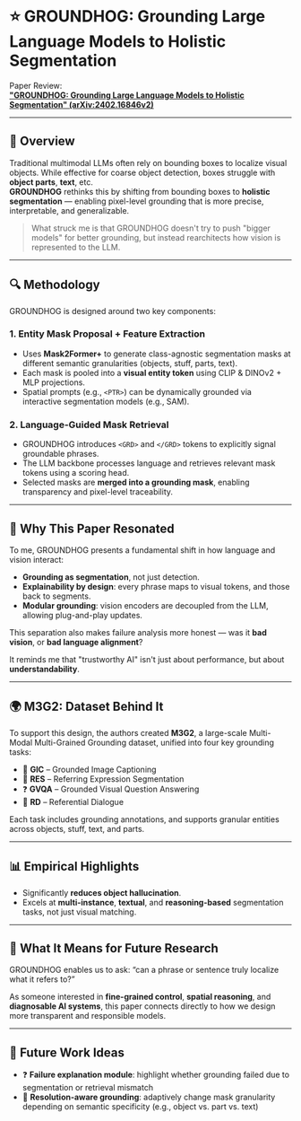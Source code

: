 # ⭐ GROUNDHOG: Grounding Large Language Models to Holistic Segmentation

Paper Review:  
[**"GROUNDHOG: Grounding Large Language Models to Holistic Segmentation" (arXiv:2402.16846v2)**](https://arxiv.org/abs/2402.16846v2)

---

## 📌 Overview

Traditional multimodal LLMs often rely on bounding boxes to localize visual objects. While effective for coarse object detection, boxes struggle with **object parts**, **text**, etc.  
**GROUNDHOG** rethinks this by shifting from bounding boxes to **holistic segmentation** — enabling pixel-level grounding that is more precise, interpretable, and generalizable.

> What struck me is that GROUNDHOG doesn't try to push "bigger models" for better grounding, but instead rearchitects how vision is represented to the LLM.

---

## 🔍 Methodology

GROUNDHOG is designed around two key components:

### 1. **Entity Mask Proposal + Feature Extraction**

- Uses **Mask2Former+** to generate class-agnostic segmentation masks at different semantic granularities (objects, stuff, parts, text).
- Each mask is pooled into a **visual entity token** using CLIP & DINOv2 + MLP projections.
- Spatial prompts (e.g., `<PTR>`) can be dynamically grounded via interactive segmentation models (e.g., SAM).

### 2. **Language-Guided Mask Retrieval**

- GROUNDHOG introduces `<GRD>` and `</GRD>` tokens to explicitly signal groundable phrases.
- The LLM backbone processes language and retrieves relevant mask tokens using a scoring head.
- Selected masks are **merged into a grounding mask**, enabling transparency and pixel-level traceability.

---

## 🧠 Why This Paper Resonated

To me, GROUNDHOG presents a fundamental shift in how language and vision interact:

- **Grounding as segmentation**, not just detection.
- **Explainability by design**: every phrase maps to visual tokens, and those back to segments.
- **Modular grounding**: vision encoders are decoupled from the LLM, allowing plug-and-play updates.

This separation also makes failure analysis more honest — was it **bad vision**, or **bad language alignment**?

It reminds me that "trustworthy AI" isn't just about performance, but about **understandability**.

---

## 🌍 M3G2: Dataset Behind It

To support this design, the authors created **M3G2**, a large-scale Multi-Modal Multi-Grained Grounding dataset, unified into four key grounding tasks:

- 📝 **GIC** – Grounded Image Captioning
- 🎯 **RES** – Referring Expression Segmentation
- ❓ **GVQA** – Grounded Visual Question Answering
- 💬 **RD** – Referential Dialogue

Each task includes grounding annotations, and supports granular entities across objects, stuff, text, and parts.

---

## 📊 Empirical Highlights

- Significantly **reduces object hallucination**.
- Excels at **multi-instance**, **textual**, and **reasoning-based** segmentation tasks, not just visual matching.

---

## 🧩 What It Means for Future Research

GROUNDHOG enables us to ask: “can a phrase or sentence truly localize what it refers to?”

As someone interested in **fine-grained control**, **spatial reasoning**, and **diagnosable AI systems**, this paper connects directly to how we design more transparent and responsible models.

---

## 🔮 Future Work Ideas

- ❓ **Failure explanation module**: highlight whether grounding failed due to segmentation or retrieval mismatch
- 📐 **Resolution-aware grounding**: adaptively change mask granularity depending on semantic specificity (e.g., object vs. part vs. text)
